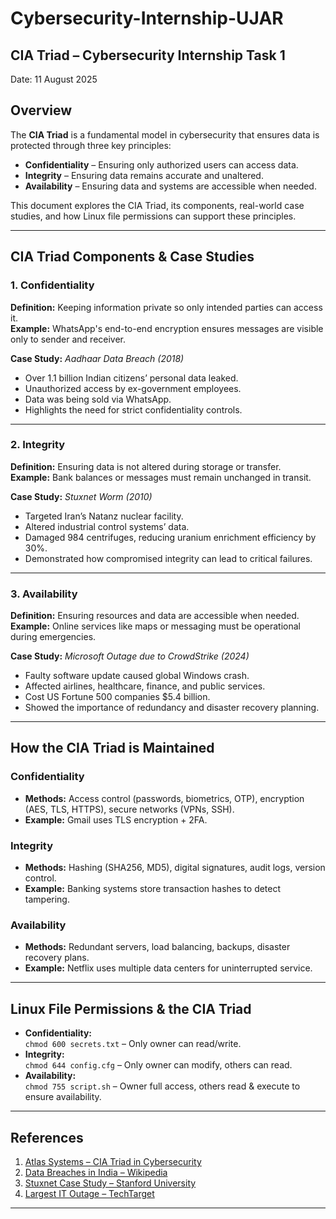 # Cybersecurity-Internship-UJAR
**CIA Triad – Cybersecurity Internship Task 1**
---

Date: 11 August 2025  

## Overview
The **CIA Triad** is a fundamental model in cybersecurity that ensures data is protected through three key principles:  
- **Confidentiality** – Ensuring only authorized users can access data.  
- **Integrity** – Ensuring data remains accurate and unaltered.  
- **Availability** – Ensuring data and systems are accessible when needed.  

This document explores the CIA Triad, its components, real-world case studies, and how Linux file permissions can support these principles.

---

## CIA Triad Components & Case Studies

### 1. Confidentiality
**Definition:** Keeping information private so only intended parties can access it.  
**Example:** WhatsApp's end-to-end encryption ensures messages are visible only to sender and receiver.  

**Case Study:** *Aadhaar Data Breach (2018)*  
- Over 1.1 billion Indian citizens’ personal data leaked.  
- Unauthorized access by ex-government employees.  
- Data was being sold via WhatsApp.  
- Highlights the need for strict confidentiality controls.

---

### 2. Integrity
**Definition:** Ensuring data is not altered during storage or transfer.  
**Example:** Bank balances or messages must remain unchanged in transit.  

**Case Study:** *Stuxnet Worm (2010)*  
- Targeted Iran’s Natanz nuclear facility.  
- Altered industrial control systems’ data.  
- Damaged 984 centrifuges, reducing uranium enrichment efficiency by 30%.  
- Demonstrated how compromised integrity can lead to critical failures.

---

### 3. Availability
**Definition:** Ensuring resources and data are accessible when needed.  
**Example:** Online services like maps or messaging must be operational during emergencies.  

**Case Study:** *Microsoft Outage due to CrowdStrike (2024)*  
- Faulty software update caused global Windows crash.  
- Affected airlines, healthcare, finance, and public services.  
- Cost US Fortune 500 companies $5.4 billion.  
- Showed the importance of redundancy and disaster recovery planning.

---

##  How the CIA Triad is Maintained

### Confidentiality
- **Methods:** Access control (passwords, biometrics, OTP), encryption (AES, TLS, HTTPS), secure networks (VPNs, SSH).  
- **Example:** Gmail uses TLS encryption + 2FA.

### Integrity
- **Methods:** Hashing (SHA256, MD5), digital signatures, audit logs, version control.  
- **Example:** Banking systems store transaction hashes to detect tampering.

### Availability
- **Methods:** Redundant servers, load balancing, backups, disaster recovery plans.  
- **Example:** Netflix uses multiple data centers for uninterrupted service.

---

## Linux File Permissions & the CIA Triad

- **Confidentiality:**  
  `chmod 600 secrets.txt` – Only owner can read/write.  
- **Integrity:**  
  `chmod 644 config.cfg` – Only owner can modify, others can read.  
- **Availability:**  
  `chmod 755 script.sh` – Owner full access, others read & execute to ensure availability.

---

## References
1. [Atlas Systems – CIA Triad in Cybersecurity](https://www.atlassystems.com/blog/cia-triad-in-cybersecurity)  
2. [Data Breaches in India – Wikipedia](https://en.wikipedia.org/wiki/Data_breaches_in_India)  
3. [Stuxnet Case Study – Stanford University](http://large.stanford.edu/courses/2015/ph241/holloway1/)  
4. [Largest IT Outage – TechTarget](https://www.techtarget.com/whatis/feature/Explaining-the-largest-IT-outage-in-history-and-whats-next)  

---
